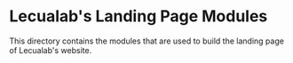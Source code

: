 # Lecualab's Landing Page Modules

This directory contains the modules that are used to build the landing
page of Lecualab's website.

